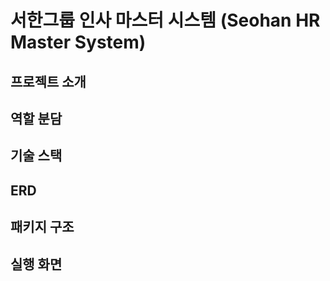 # 서한그룹 인사 마스터 시스템 (Seohan HR Master System)

## 프로젝트 소개

## 역할 분담

## 기술 스택

## ERD

## 패키지 구조

## 실행 화면
